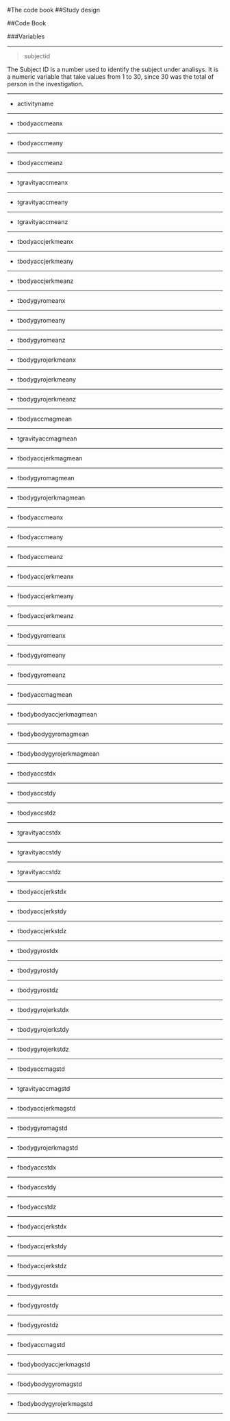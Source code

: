 #The code book
##Study design

##Code Book

###Variables

- - - 
> subjectid 

The Subject ID is a number used to identify the subject under analisys. It is a numeric variable that take values from 1 to 30, since 30 was the total of person in the investigation.

- - -
* activityname

- - -
* tbodyaccmeanx

- - -
* tbodyaccmeany

- - -
* tbodyaccmeanz

- - -
* tgravityaccmeanx

- - -
* tgravityaccmeany

- - -
* tgravityaccmeanz

- - -
* tbodyaccjerkmeanx

- - -
* tbodyaccjerkmeany

- - -
* tbodyaccjerkmeanz

- - -
* tbodygyromeanx

- - -
* tbodygyromeany

- - -
* tbodygyromeanz

- - -
* tbodygyrojerkmeanx

- - -
* tbodygyrojerkmeany

- - -
* tbodygyrojerkmeanz

- - -
* tbodyaccmagmean

- - -
* tgravityaccmagmean

- - -
* tbodyaccjerkmagmean

- - -
* tbodygyromagmean

- - -
* tbodygyrojerkmagmean

- - -
* fbodyaccmeanx

- - -
* fbodyaccmeany

- - -
* fbodyaccmeanz

- - -
* fbodyaccjerkmeanx

- - -
* fbodyaccjerkmeany

- - -
* fbodyaccjerkmeanz

- - -
* fbodygyromeanx

- - -
* fbodygyromeany

- - -
* fbodygyromeanz

- - -
* fbodyaccmagmean

- - -
* fbodybodyaccjerkmagmean

- - -
* fbodybodygyromagmean

- - -
* fbodybodygyrojerkmagmean

- - -
* tbodyaccstdx

- - -
* tbodyaccstdy

- - -
* tbodyaccstdz

- - -
* tgravityaccstdx

- - -
* tgravityaccstdy

- - -
* tgravityaccstdz

- - -
* tbodyaccjerkstdx

- - -
* tbodyaccjerkstdy

- - -
* tbodyaccjerkstdz

- - -
* tbodygyrostdx

- - -
* tbodygyrostdy

- - -
* tbodygyrostdz

- - -
* tbodygyrojerkstdx

- - -
* tbodygyrojerkstdy

- - -
* tbodygyrojerkstdz

- - -
* tbodyaccmagstd

- - -
* tgravityaccmagstd

- - -
* tbodyaccjerkmagstd

- - -
* tbodygyromagstd

- - -
* tbodygyrojerkmagstd

- - -
* fbodyaccstdx

- - -
* fbodyaccstdy
- - -
* fbodyaccstdz
- - -
* fbodyaccjerkstdx
- - -
* fbodyaccjerkstdy
- - -
* fbodyaccjerkstdz
- - -
* fbodygyrostdx
- - -
* fbodygyrostdy
- - -
* fbodygyrostdz
- - -
* fbodyaccmagstd
- - -
* fbodybodyaccjerkmagstd
- - -
* fbodybodygyromagstd
- - -
* fbodybodygyrojerkmagstd
- - -
